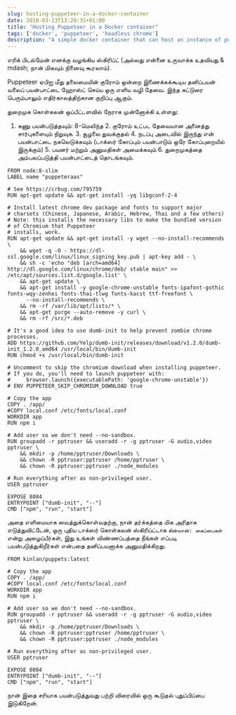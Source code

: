 ```yaml
---
slug: hosting-puppeteer-in-a-docker-container
date: 2018-03-13T13:20:31+01:00
title: "Hosting Puppeteer in a Docker container"
tags: ['docker', 'puppeteer', 'headless chrome']
description: "A simple docker container that can host an instance of puppeteer and a custom app."
---
```



எரிக் பிடல்மேன் எனக்கு வழங்கிய ஸ்கிரிப்ட் (அல்லது என்னை உருவாக்க உதவியது & mdash; நான் மிகவும் நினைவு கூரலாம்).

Puppeteer ஏபிஐ மீது தலைமையின் குரோம் ஒன்றை இணைக்கக்கூடிய தனிப்பயன் வலைப் பயன்பாட்டை ஹோஸ்ட் செய்ய ஒரு எளிய வழி தேவை. இந்த கட்டுரை பெரும்பாலும் எதிர்காலத்திற்கான குறிப்பு ஆகும்.

துறைமுக கொள்கலன் ஒப்பீட்டளவில் நேராக முன்னோக்கி உள்ளது:

1. கணு பயன்படுத்தவும்: 8-மெலிந்த 2. குரோம் உட்பட தேவையான அனைத்து சார்புகளையும் நிறுவுக. 3. சூழலை துவக்குதல் 4. நடப்பு அடைவில் இருந்து என் பயன்பாட்டை நகலெடுக்கவும் (டாக்ஸர் கோப்பும் பயன்பாடும் ஒரே கோப்புறையில் இருக்கும்) 5. பயனர் மற்றும் அனுமதிகள் அமைக்கவும் 6. துறைமுகத்தை அம்பலப்படுத்தி பயன்பாட்டைத் தொடங்கவும்.


```docker
FROM node:8-slim
LABEL name "puppeteraas"

# See https://crbug.com/795759
RUN apt-get update && apt-get install -yq libgconf-2-4

# Install latest chrome dev package and fonts to support major 
# charsets (Chinese, Japanese, Arabic, Hebrew, Thai and a few others)
# Note: this installs the necessary libs to make the bundled version 
# of Chromium that Puppeteer
# installs, work.
RUN apt-get update && apt-get install -y wget --no-install-recommends \
    && wget -q -O - https://dl-ssl.google.com/linux/linux_signing_key.pub | apt-key add - \
    && sh -c 'echo "deb [arch=amd64] http://dl.google.com/linux/chrome/deb/ stable main" >> /etc/apt/sources.list.d/google.list' \
    && apt-get update \
    && apt-get install -y google-chrome-unstable fonts-ipafont-gothic fonts-wqy-zenhei fonts-thai-tlwg fonts-kacst ttf-freefont \
      --no-install-recommends \
    && rm -rf /var/lib/apt/lists/* \
    && apt-get purge --auto-remove -y curl \
    && rm -rf /src/*.deb

# It's a good idea to use dumb-init to help prevent zombie chrome processes.
ADD https://github.com/Yelp/dumb-init/releases/download/v1.2.0/dumb-init_1.2.0_amd64 /usr/local/bin/dumb-init
RUN chmod +x /usr/local/bin/dumb-init

# Uncomment to skip the chromium download when installing puppeteer. 
# If you do, you'll need to launch puppeteer with:
#     browser.launch({executablePath: 'google-chrome-unstable'})
# ENV PUPPETEER_SKIP_CHROMIUM_DOWNLOAD true

# Copy the app
COPY . /app/
#COPY local.conf /etc/fonts/local.conf
WORKDIR app
RUN npm i

# Add user so we don't need --no-sandbox.
RUN groupadd -r pptruser && useradd -r -g pptruser -G audio,video pptruser \
    && mkdir -p /home/pptruser/Downloads \
    && chown -R pptruser:pptruser /home/pptruser \
    && chown -R pptruser:pptruser ./node_modules

# Run everything after as non-privileged user.
USER pptruser

EXPOSE 8084
ENTRYPOINT ["dumb-init", "--"]
CMD ["npm", "run", "start"]
```


அதை எளிமையாக வைத்துக்கொள்வதற்கு, நான் தர்க்கத்தை மிக அரிதாக எடுத்துவிட்டேன், ஒரு புதிய டாக்ஸர் கொள்கலன் ஸ்கிரிப்ட்டாக `கின்லான்: கைப்பைகள்` என்று அழைப்பீர்கள், இது உங்கள் விண்ணப்பத்தை நீங்கள் எப்படி பயன்படுத்துகிறீர்கள் என்பதை தனிப்பயனாக்க அனுமதிக்கிறது.


```docker
FROM kinlan/puppets:latest

# Copy the app
COPY . /app/
#COPY local.conf /etc/fonts/local.conf
WORKDIR app
RUN npm i

# Add user so we don't need --no-sandbox.
RUN groupadd -r pptruser && useradd -r -g pptruser -G audio,video pptruser \
    && mkdir -p /home/pptruser/Downloads \
    && chown -R pptruser:pptruser /home/pptruser \
    && chown -R pptruser:pptruser ./node_modules

# Run everything after as non-privileged user.
USER pptruser

EXPOSE 8084
ENTRYPOINT ["dumb-init", "--"]
CMD ["npm", "run", "start"]
```


நான் இதை சரியாக பயன்படுத்துவது பற்றி விரைவில் ஒரு கூடுதல் புதுப்பிப்பை இடுகிறேன்.
